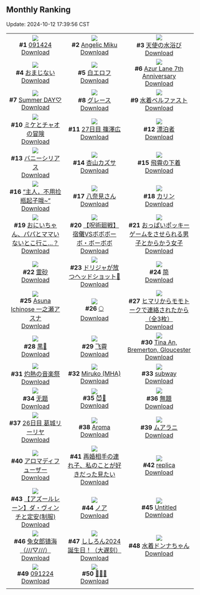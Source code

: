 ## Monthly Ranking
Update: 2024-10-12 17:39:56 CST

|      |      |      |
| :----: | :----: | :----: |
| ![](https://i.pixiv.re/c/240x480/img-master/img/2024/09/14/13/16/14/122418784_p0_master1200.jpg)<br>**#1** [091424](https://www.pixiv.net/artworks/122418784)<br>[Download](https://i.pixiv.re/img-original/img/2024/09/14/13/16/14/122418784_p0.jpg) | ![](https://i.pixiv.re/c/240x480/img-master/img/2024/09/14/00/00/39/122405298_p0_master1200.jpg)<br>**#2** [Angelic Miku](https://www.pixiv.net/artworks/122405298)<br>[Download](https://i.pixiv.re/img-original/img/2024/09/14/00/00/39/122405298_p0.jpg) | ![](https://i.pixiv.re/c/240x480/img-master/img/2024/09/14/01/39/54/122408381_p0_master1200.jpg)<br>**#3** [天使の水浴び](https://www.pixiv.net/artworks/122408381)<br>[Download](https://i.pixiv.re/img-original/img/2024/09/14/01/39/54/122408381_p0.jpg) |
| ![](https://i.pixiv.re/c/240x480/img-master/img/2024/10/07/07/52/15/122414501_p0_master1200.jpg)<br>**#4** [おまじない](https://www.pixiv.net/artworks/122414501)<br>[Download](https://i.pixiv.re/img-original/img/2024/10/07/07/52/15/122414501_p0.jpg) | ![](https://i.pixiv.re/c/240x480/img-master/img/2024/09/14/01/01/53/122407459_p0_master1200.jpg)<br>**#5** [白エロフ](https://www.pixiv.net/artworks/122407459)<br>[Download](https://i.pixiv.re/img-original/img/2024/09/14/01/01/53/122407459_p0.png) | ![](https://i.pixiv.re/c/240x480/img-master/img/2024/09/14/20/14/21/122428415_p0_master1200.jpg)<br>**#6** [Azur Lane 7th Anniversary](https://www.pixiv.net/artworks/122428415)<br>[Download](https://i.pixiv.re/img-original/img/2024/09/14/20/14/21/122428415_p0.png) |
| ![](https://i.pixiv.re/c/240x480/img-master/img/2024/09/14/13/11/30/122418719_p0_master1200.jpg)<br>**#7** [Summer DAY♡](https://www.pixiv.net/artworks/122418719)<br>[Download](https://i.pixiv.re/img-original/img/2024/09/14/13/11/30/122418719_p0.jpg) | ![](https://i.pixiv.re/c/240x480/img-master/img/2024/09/14/00/04/01/122405610_p0_master1200.jpg)<br>**#8** [グレース](https://www.pixiv.net/artworks/122405610)<br>[Download](https://i.pixiv.re/img-original/img/2024/09/14/00/04/01/122405610_p0.png) | ![](https://i.pixiv.re/c/240x480/img-master/img/2024/09/14/20/02/13/122428082_p0_master1200.jpg)<br>**#9** [水着ベルファスト](https://www.pixiv.net/artworks/122428082)<br>[Download](https://i.pixiv.re/img-original/img/2024/09/14/20/02/13/122428082_p0.jpg) |
| ![](https://i.pixiv.re/c/240x480/img-master/img/2024/10/05/14/57/51/122435344_p0_master1200.jpg)<br>**#10** [ミケとチャオの冒険](https://www.pixiv.net/artworks/122435344)<br>[Download](https://i.pixiv.re/img-original/img/2024/10/05/14/57/51/122435344_p0.jpg) | ![](https://i.pixiv.re/c/240x480/img-master/img/2024/09/14/01/00/41/122407415_p0_master1200.jpg)<br>**#11** [27日目 篠澤広](https://www.pixiv.net/artworks/122407415)<br>[Download](https://i.pixiv.re/img-original/img/2024/09/14/01/00/41/122407415_p0.png) | ![](https://i.pixiv.re/c/240x480/img-master/img/2024/09/14/18/00/11/122424669_p0_master1200.jpg)<br>**#12** [漂泊者](https://www.pixiv.net/artworks/122424669)<br>[Download](https://i.pixiv.re/img-original/img/2024/09/14/18/00/11/122424669_p0.png) |
| ![](https://i.pixiv.re/c/240x480/img-master/img/2024/09/14/22/38/48/122433278_p0_master1200.jpg)<br>**#13** [バニーシリアス](https://www.pixiv.net/artworks/122433278)<br>[Download](https://i.pixiv.re/img-original/img/2024/09/14/22/38/48/122433278_p0.jpg) | ![](https://i.pixiv.re/c/240x480/img-master/img/2024/09/14/04/37/32/122410976_p0_master1200.jpg)<br>**#14** [杏山カズサ](https://www.pixiv.net/artworks/122410976)<br>[Download](https://i.pixiv.re/img-original/img/2024/09/14/04/37/32/122410976_p0.jpg) | ![](https://i.pixiv.re/c/240x480/img-master/img/2024/09/14/00/00/47/122405328_p0_master1200.jpg)<br>**#15** [飛霄の下着](https://www.pixiv.net/artworks/122405328)<br>[Download](https://i.pixiv.re/img-original/img/2024/09/14/00/00/47/122405328_p0.png) |
| ![](https://i.pixiv.re/c/240x480/img-master/img/2024/09/15/16/52/29/122455573_p0_master1200.jpg)<br>**#16** [“主人，不用捡瓶起子哦~”](https://www.pixiv.net/artworks/122455573)<br>[Download](https://i.pixiv.re/img-original/img/2024/09/15/16/52/29/122455573_p0.jpg) | ![](https://i.pixiv.re/c/240x480/img-master/img/2024/09/15/08/00/16/122444640_p0_master1200.jpg)<br>**#17** [八奈見さん](https://www.pixiv.net/artworks/122444640)<br>[Download](https://i.pixiv.re/img-original/img/2024/09/15/08/00/16/122444640_p0.jpg) | ![](https://i.pixiv.re/c/240x480/img-master/img/2024/09/14/01/24/35/122408039_p0_master1200.jpg)<br>**#18** [カリン](https://www.pixiv.net/artworks/122408039)<br>[Download](https://i.pixiv.re/img-original/img/2024/09/14/01/24/35/122408039_p0.jpg) |
| ![](https://i.pixiv.re/c/240x480/img-master/img/2024/09/12/15/59/31/122364698_p0_master1200.jpg)<br>**#19** [おにいちゃん、パパとママいないとこ行こ…？](https://www.pixiv.net/artworks/122364698)<br>[Download](https://i.pixiv.re/img-original/img/2024/09/12/15/59/31/122364698_p0.jpg) | ![](https://i.pixiv.re/c/240x480/img-master/img/2024/09/14/11/00/10/122416071_p0_master1200.jpg)<br>**#20** [【呪術廻戦】宿儺VSボボボーボ・ボーボボ](https://www.pixiv.net/artworks/122416071)<br>[Download](https://i.pixiv.re/img-original/img/2024/09/14/11/00/10/122416071_p0.png) | ![](https://i.pixiv.re/c/240x480/img-master/img/2024/09/14/19/31/18/122427217_p0_master1200.jpg)<br>**#21** [おっぱいポッキーゲームをさせられる男子とからかう女子](https://www.pixiv.net/artworks/122427217)<br>[Download](https://i.pixiv.re/img-original/img/2024/09/14/19/31/18/122427217_p0.jpg) |
| ![](https://i.pixiv.re/c/240x480/img-master/img/2024/09/13/00/00/44/122377615_p0_master1200.jpg)<br>**#22** [霊砂](https://www.pixiv.net/artworks/122377615)<br>[Download](https://i.pixiv.re/img-original/img/2024/09/13/00/00/44/122377615_p0.jpg) | ![](https://i.pixiv.re/c/240x480/img-master/img/2024/09/14/00/07/15/122405780_p0_master1200.jpg)<br>**#23** [ドリジャが放つヘッドショット💋](https://www.pixiv.net/artworks/122405780)<br>[Download](https://i.pixiv.re/img-original/img/2024/09/14/00/07/15/122405780_p0.png) | ![](https://i.pixiv.re/c/240x480/img-master/img/2024/09/14/19/10/34/122426655_p0_master1200.jpg)<br>**#24** [简](https://www.pixiv.net/artworks/122426655)<br>[Download](https://i.pixiv.re/img-original/img/2024/09/14/19/10/34/122426655_p0.jpg) |
| ![](https://i.pixiv.re/c/240x480/img-master/img/2024/09/13/20/17/19/122397822_p0_master1200.jpg)<br>**#25** [Asuna Ichinose 一之瀬アスナ](https://www.pixiv.net/artworks/122397822)<br>[Download](https://i.pixiv.re/img-original/img/2024/09/13/20/17/19/122397822_p0.jpg) | ![](https://i.pixiv.re/c/240x480/img-master/img/2024/09/13/00/11/35/122378159_p0_master1200.jpg)<br>**#26** [🌕](https://www.pixiv.net/artworks/122378159)<br>[Download](https://i.pixiv.re/img-original/img/2024/09/13/00/11/35/122378159_p0.png) | ![](https://i.pixiv.re/c/240x480/img-master/img/2024/09/15/08/00/06/122444618_p0_master1200.jpg)<br>**#27** [ヒマリからモモトークで連絡されたから（全3枚）](https://www.pixiv.net/artworks/122444618)<br>[Download](https://i.pixiv.re/img-original/img/2024/09/15/08/00/06/122444618_p0.jpg) |
| ![](https://i.pixiv.re/c/240x480/img-master/img/2024/09/14/12/05/58/122417479_p0_master1200.jpg)<br>**#28** [黒🖤](https://www.pixiv.net/artworks/122417479)<br>[Download](https://i.pixiv.re/img-original/img/2024/09/14/12/05/58/122417479_p0.png) | ![](https://i.pixiv.re/c/240x480/img-master/img/2024/09/14/19/22/19/122426965_p0_master1200.jpg)<br>**#29** [飞霄](https://www.pixiv.net/artworks/122426965)<br>[Download](https://i.pixiv.re/img-original/img/2024/09/14/19/22/19/122426965_p0.jpg) | ![](https://i.pixiv.re/c/240x480/img-master/img/2024/09/16/15/33/21/122487059_p0_master1200.jpg)<br>**#30** [Tina An, Bremerton, Gloucester](https://www.pixiv.net/artworks/122487059)<br>[Download](https://i.pixiv.re/img-original/img/2024/09/16/15/33/21/122487059_p0.png) |
| ![](https://i.pixiv.re/c/240x480/img-master/img/2024/09/15/00/01/44/122436357_p0_master1200.jpg)<br>**#31** [灼熱の音楽祭](https://www.pixiv.net/artworks/122436357)<br>[Download](https://i.pixiv.re/img-original/img/2024/09/15/00/01/44/122436357_p0.jpg) | ![](https://i.pixiv.re/c/240x480/img-master/img/2024/09/14/03/29/08/122410246_p0_master1200.jpg)<br>**#32** [Miruko (MHA)](https://www.pixiv.net/artworks/122410246)<br>[Download](https://i.pixiv.re/img-original/img/2024/09/14/03/29/08/122410246_p0.jpg) | ![](https://i.pixiv.re/c/240x480/img-master/img/2024/09/13/20/46/36/122398656_p0_master1200.jpg)<br>**#33** [subway](https://www.pixiv.net/artworks/122398656)<br>[Download](https://i.pixiv.re/img-original/img/2024/09/13/20/46/36/122398656_p0.jpg) |
| ![](https://i.pixiv.re/c/240x480/img-master/img/2024/09/12/14/31/13/122363416_p0_master1200.jpg)<br>**#34** [无题](https://www.pixiv.net/artworks/122363416)<br>[Download](https://i.pixiv.re/img-original/img/2024/09/12/14/31/13/122363416_p0.png) | ![](https://i.pixiv.re/c/240x480/img-master/img/2024/09/15/18/11/35/122457732_p0_master1200.jpg)<br>**#35** [😈💛](https://www.pixiv.net/artworks/122457732)<br>[Download](https://i.pixiv.re/img-original/img/2024/09/15/18/11/35/122457732_p0.png) | ![](https://i.pixiv.re/c/240x480/img-master/img/2024/09/14/19/20/39/122426922_p0_master1200.jpg)<br>**#36** [無題](https://www.pixiv.net/artworks/122426922)<br>[Download](https://i.pixiv.re/img-original/img/2024/09/14/19/20/39/122426922_p0.jpg) |
| ![](https://i.pixiv.re/c/240x480/img-master/img/2024/09/13/07/18/05/122384377_p0_master1200.jpg)<br>**#37** [26日目 葛城リーリヤ](https://www.pixiv.net/artworks/122384377)<br>[Download](https://i.pixiv.re/img-original/img/2024/09/13/07/18/05/122384377_p0.png) | ![](https://i.pixiv.re/c/240x480/img-master/img/2024/09/15/01/02/58/122438647_p0_master1200.jpg)<br>**#38** [Aroma](https://www.pixiv.net/artworks/122438647)<br>[Download](https://i.pixiv.re/img-original/img/2024/09/15/01/02/58/122438647_p0.png) | ![](https://i.pixiv.re/c/240x480/img-master/img/2024/09/12/00/00/25/122350280_p0_master1200.jpg)<br>**#39** [ムアラニ](https://www.pixiv.net/artworks/122350280)<br>[Download](https://i.pixiv.re/img-original/img/2024/09/12/00/00/25/122350280_p0.jpg) |
| ![](https://i.pixiv.re/c/240x480/img-master/img/2024/09/15/12/46/49/122450227_p0_master1200.jpg)<br>**#40** [アロマディフューザー](https://www.pixiv.net/artworks/122450227)<br>[Download](https://i.pixiv.re/img-original/img/2024/09/15/12/46/49/122450227_p0.jpg) | ![](https://i.pixiv.re/c/240x480/img-master/img/2024/09/14/20/28/38/122428812_p0_master1200.jpg)<br>**#41** [再婚相手の連れ子、私のことが好きだった見たい](https://www.pixiv.net/artworks/122428812)<br>[Download](https://i.pixiv.re/img-original/img/2024/09/14/20/28/38/122428812_p0.jpg) | ![](https://i.pixiv.re/c/240x480/img-master/img/2024/09/12/00/00/51/122350368_p0_master1200.jpg)<br>**#42** [replica](https://www.pixiv.net/artworks/122350368)<br>[Download](https://i.pixiv.re/img-original/img/2024/09/12/00/00/51/122350368_p0.jpg) |
| ![](https://i.pixiv.re/c/240x480/img-master/img/2024/09/16/00/04/32/122470328_p0_master1200.jpg)<br>**#43** [【アズールレーン】ダ・ヴィンチと定安(制服)](https://www.pixiv.net/artworks/122470328)<br>[Download](https://i.pixiv.re/img-original/img/2024/09/16/00/04/32/122470328_p0.jpg) | ![](https://i.pixiv.re/c/240x480/img-master/img/2024/09/13/20/39/54/122398463_p0_master1200.jpg)<br>**#44** [ノア](https://www.pixiv.net/artworks/122398463)<br>[Download](https://i.pixiv.re/img-original/img/2024/09/13/20/39/54/122398463_p0.png) | ![](https://i.pixiv.re/c/240x480/img-master/img/2024/09/14/00/01/04/122405384_p0_master1200.jpg)<br>**#45** [Untitled](https://www.pixiv.net/artworks/122405384)<br>[Download](https://i.pixiv.re/img-original/img/2024/09/14/00/01/04/122405384_p0.jpg) |
| ![](https://i.pixiv.re/c/240x480/img-master/img/2024/09/13/23/02/59/122403272_p0_master1200.jpg)<br>**#46** [兔女郎镇海（///▽///）](https://www.pixiv.net/artworks/122403272)<br>[Download](https://i.pixiv.re/img-original/img/2024/09/13/23/02/59/122403272_p0.jpg) | ![](https://i.pixiv.re/c/240x480/img-master/img/2024/09/14/00/01/15/122405403_p0_master1200.jpg)<br>**#47** [ししろん2024誕生日！（大遅刻）](https://www.pixiv.net/artworks/122405403)<br>[Download](https://i.pixiv.re/img-original/img/2024/09/14/00/01/15/122405403_p0.png) | ![](https://i.pixiv.re/c/240x480/img-master/img/2024/09/14/00/17/13/122406130_p0_master1200.jpg)<br>**#48** [水着ドンナちゃん](https://www.pixiv.net/artworks/122406130)<br>[Download](https://i.pixiv.re/img-original/img/2024/09/14/00/17/13/122406130_p0.jpg) |
| ![](https://i.pixiv.re/c/240x480/img-master/img/2024/09/12/23/02/26/122375637_p0_master1200.jpg)<br>**#49** [091224](https://www.pixiv.net/artworks/122375637)<br>[Download](https://i.pixiv.re/img-original/img/2024/09/12/23/02/26/122375637_p0.jpg) | ![](https://i.pixiv.re/c/240x480/img-master/img/2024/09/13/14/23/45/122390359_p0_master1200.jpg)<br>**#50** [🌸🐚🌸](https://www.pixiv.net/artworks/122390359)<br>[Download](https://i.pixiv.re/img-original/img/2024/09/13/14/23/45/122390359_p0.jpg) |
|      |

